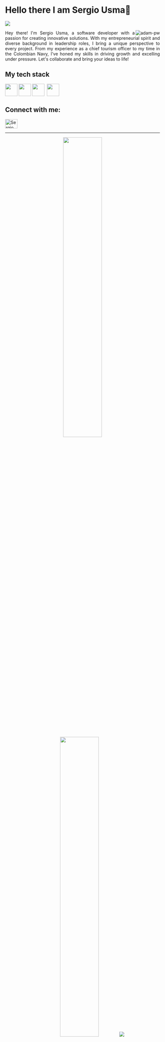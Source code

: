 # Hello there I am Sergio Usma👋

![](https://github.com/halfrost/halfrost/blob/master/icons/header_.png)


<p><img align="right" src="https://github.com/Adam-pw/Adam-pw/blob/main/animation_500_kxa883sd.gif" alt="adam-pw" /></p>

<p align="justify">
  Hey there! I'm Sergio Usma, a software developer with a passion for creating innovative solutions. With my entrepreneurial spirit and diverse background in leadership roles, I bring a unique perspective to every project. From my experience as a chief tourism officer to my time in the Colombian Navy, I've honed my skills in driving growth and excelling under pressure. Let's collaborate and bring your ideas to life!
  </p>

## My tech stack

<p align="left"> 

  <img src = 'https://github.com/sourabmaity/sourabmaity/blob/main/assets/logo/cpp.png' height='40'/>&nbsp;<img src = 'https://github.com/sourabmaity/sourabmaity/blob/main/assets/logo/python.png' height='40'/>&nbsp;<img src = 'https://github.com/sourabmaity/sourabmaity/blob/main/assets/logo/java.png' height='40'/>&nbsp; <img src = 'https://github.com/sourabmaity/sourabmaity/blob/main/assets/logo/html.png' width='40'/>&nbsp;
  
</p>


## Connect with me:
<p align="left">
  <a href="https://www.linkedin.com/in/sergiousma/" target="blank"><img align="center"
      src="https://raw.githubusercontent.com/rahuldkjain/github-profile-readme-generator/master/src/images/icons/Social/linked-in-alt.svg"
      alt="Sergio Usma" height="30" width="40" /></a>
</p>



-----
<p align="center">
  <img height="50%" width="auto" src ="https://github-readme-stats.vercel.app/api?username=sergio-usma&show_icons=true&count_private=true&theme=darcula&hide_border=true&hide=issues,contribs&bg_color=00000000">
  <img height="50%" width="auto" src ="https://github-readme-stats.vercel.app/api/top-langs/?username=sergio-usma&layout=compact&hide_border=true&theme=darcula&bg_color=00000000&langs_count=6&hide=jupyter%20notebook,tex,css,php">
  <img src ="https://github-readme-streak-stats.herokuapp.com?user=sergio-usma&theme=darcula&hide_border=true&background=FFFFFF00">
  <br>
  <br>
 </p>
